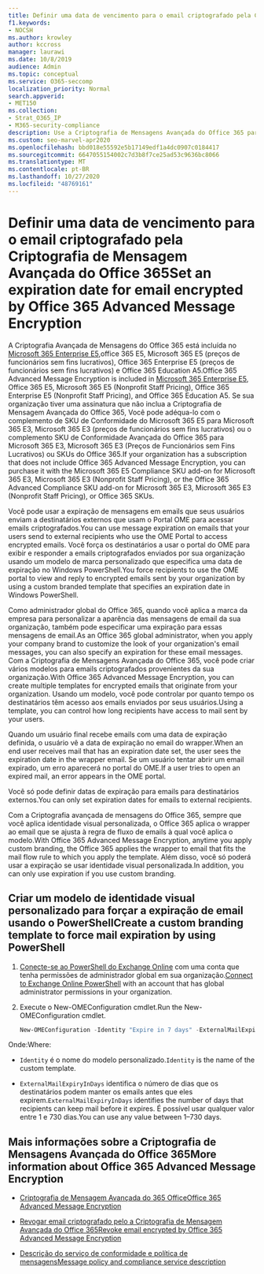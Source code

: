```yaml
---
title: Definir uma data de vencimento para o email criptografado pela Criptografia de Mensagem Avançada do Office 365
f1.keywords:
- NOCSH
ms.author: krowley
author: kccross
manager: laurawi
ms.date: 10/8/2019
audience: Admin
ms.topic: conceptual
ms.service: O365-seccomp
localization_priority: Normal
search.appverid:
- MET150
ms.collection:
- Strat_O365_IP
- M365-security-compliance
description: Use a Criptografia de Mensagens Avançada do Office 365 para estender a segurança de email definindo uma data de expiração em emails por meio de um modelo de marca personalizada.
ms.custom: seo-marvel-apr2020
ms.openlocfilehash: bbd018e55592e5b17149edf1a4dc0907c0184417
ms.sourcegitcommit: 6647055154002c7d3b8f7ce25ad53c9636bc8066
ms.translationtype: MT
ms.contentlocale: pt-BR
ms.lasthandoff: 10/27/2020
ms.locfileid: "48769161"
---
```

# <a name="set-an-expiration-date-for-email-encrypted-by-office-365-advanced-message-encryption"></a><span data-ttu-id="04a69-103">Definir uma data de vencimento para o email criptografado pela Criptografia de Mensagem Avançada do Office 365</span><span class="sxs-lookup"><span data-stu-id="04a69-103">Set an expiration date for email encrypted by Office 365 Advanced Message Encryption</span></span>

<span data-ttu-id="04a69-104">A Criptografia Avançada de Mensagens do Office 365 está incluída no [Microsoft 365 Enterprise E5,](https://www.microsoft.com/microsoft-365/enterprise/home)office 365 E5, Microsoft 365 E5 (preços de funcionários sem fins lucrativos), Office 365 Enterprise E5 (preços de funcionários sem fins lucrativos) e Office 365 Education A5.</span><span class="sxs-lookup"><span data-stu-id="04a69-104">Office 365 Advanced Message Encryption is included in [Microsoft 365 Enterprise E5](https://www.microsoft.com/microsoft-365/enterprise/home), Office 365 E5, Microsoft 365 E5 (Nonprofit Staff Pricing), Office 365 Enterprise E5 (Nonprofit Staff Pricing), and Office 365 Education A5.</span></span> <span data-ttu-id="04a69-105">Se sua organização tiver uma assinatura que não inclua a Criptografia de Mensagem Avançada do Office 365, Você pode adéqua-lo com o complemento de SKU de Conformidade do Microsoft 365 E5 para Microsoft 365 E3, Microsoft 365 E3 (preços de funcionários sem fins lucrativos) ou o complemento SKU de Conformidade Avançada do Office 365 para Microsoft 365 E3, Microsoft 365 E3 (Preços de Funcionários sem Fins Lucrativos) ou SKUs do Office 365.</span><span class="sxs-lookup"><span data-stu-id="04a69-105">If your organization has a subscription that does not include Office 365 Advanced Message Encryption, you can purchase it with the Microsoft 365 E5 Compliance SKU add-on for Microsoft 365 E3, Microsoft 365 E3 (Nonprofit Staff Pricing), or the Office 365 Advanced Compliance SKU add-on for Microsoft 365 E3, Microsoft 365 E3 (Nonprofit Staff Pricing), or Office 365 SKUs.</span></span>

<span data-ttu-id="04a69-106">Você pode usar a expiração de mensagens em emails que seus usuários enviam a destinatários externos que usam o Portal OME para acessar emails criptografados.</span><span class="sxs-lookup"><span data-stu-id="04a69-106">You can use message expiration on emails that your users send to external recipients who use the OME Portal to access encrypted emails.</span></span> <span data-ttu-id="04a69-107">Você força os destinatários a usar o portal do OME para exibir e responder a emails criptografados enviados por sua organização usando um modelo de marca personalizado que especifica uma data de expiração no Windows PowerShell.</span><span class="sxs-lookup"><span data-stu-id="04a69-107">You force recipients to use the OME portal to view and reply to encrypted emails sent by your organization by using a custom branded template that specifies an expiration date in Windows PowerShell.</span></span>

<span data-ttu-id="04a69-108">Como administrador global do Office 365, quando você aplica a marca da empresa para personalizar a aparência das mensagens de email da sua organização, também pode especificar uma expiração para essas mensagens de email.</span><span class="sxs-lookup"><span data-stu-id="04a69-108">As an Office 365 global administrator, when you apply your company brand to customize the look of your organization's email messages, you can also specify an expiration for these email messages.</span></span> <span data-ttu-id="04a69-109">Com a Criptografia de Mensagens Avançada do Office 365, você pode criar vários modelos para emails criptografados provenientes da sua organização.</span><span class="sxs-lookup"><span data-stu-id="04a69-109">With Office 365 Advanced Message Encryption, you can create multiple templates for encrypted emails that originate from your organization.</span></span> <span data-ttu-id="04a69-110">Usando um modelo, você pode controlar por quanto tempo os destinatários têm acesso aos emails enviados por seus usuários.</span><span class="sxs-lookup"><span data-stu-id="04a69-110">Using a template, you can control how long recipients have access to mail sent by your users.</span></span>

<span data-ttu-id="04a69-111">Quando um usuário final recebe emails com uma data de expiração definida, o usuário vê a data de expiração no email do wrapper.</span><span class="sxs-lookup"><span data-stu-id="04a69-111">When an end user receives mail that has an expiration date set, the user sees the expiration date in the wrapper email.</span></span> <span data-ttu-id="04a69-112">Se um usuário tentar abrir um email expirado, um erro aparecerá no portal do OME.</span><span class="sxs-lookup"><span data-stu-id="04a69-112">If a user tries to open an expired mail, an error appears in the OME portal.</span></span>

<span data-ttu-id="04a69-113">Você só pode definir datas de expiração para emails para destinatários externos.</span><span class="sxs-lookup"><span data-stu-id="04a69-113">You can only set expiration dates for emails to external recipients.</span></span>

<span data-ttu-id="04a69-114">Com a Criptografia avançada de mensagens do Office 365, sempre que você aplica identidade visual personalizada, o Office 365 aplica o wrapper ao email que se ajusta à regra de fluxo de emails à qual você aplica o modelo.</span><span class="sxs-lookup"><span data-stu-id="04a69-114">With Office 365 Advanced Message Encryption, anytime you apply custom branding, the Office 365 applies the wrapper to email that fits the mail flow rule to which you apply the template.</span></span> <span data-ttu-id="04a69-115">Além disso, você só poderá usar a expiração se usar identidade visual personalizada.</span><span class="sxs-lookup"><span data-stu-id="04a69-115">In addition, you can only use expiration if you use custom branding.</span></span>

## <a name="create-a-custom-branding-template-to-force-mail-expiration-by-using-powershell"></a><span data-ttu-id="04a69-116">Criar um modelo de identidade visual personalizado para forçar a expiração de email usando o PowerShell</span><span class="sxs-lookup"><span data-stu-id="04a69-116">Create a custom branding template to force mail expiration by using PowerShell</span></span>

1. <span data-ttu-id="04a69-117">[Conecte-se ao PowerShell do Exchange Online](https://docs.microsoft.com/powershell/exchange/connect-to-exchange-online-powershell) com uma conta que tenha permissões de administrador global em sua organização.</span><span class="sxs-lookup"><span data-stu-id="04a69-117">[Connect to Exchange Online PowerShell](https://docs.microsoft.com/powershell/exchange/connect-to-exchange-online-powershell) with an account that has global administrator permissions in your organization.</span></span>

2. <span data-ttu-id="04a69-118">Execute o New-OMEConfiguration cmdlet.</span><span class="sxs-lookup"><span data-stu-id="04a69-118">Run the New-OMEConfiguration cmdlet.</span></span>

    ```powershell
    New-OMEConfiguration -Identity "Expire in 7 days" -ExternalMailExpiryInDays 7
    ```

<span data-ttu-id="04a69-119">Onde:</span><span class="sxs-lookup"><span data-stu-id="04a69-119">Where:</span></span>

- <span data-ttu-id="04a69-120">`Identity` é o nome do modelo personalizado.</span><span class="sxs-lookup"><span data-stu-id="04a69-120">`Identity` is the name of the custom template.</span></span>

- <span data-ttu-id="04a69-121">`ExternalMailExpiryInDays` identifica o número de dias que os destinatários podem manter os emails antes que eles expirem.</span><span class="sxs-lookup"><span data-stu-id="04a69-121">`ExternalMailExpiryInDays` identifies the number of days that recipients can keep mail before it expires.</span></span> <span data-ttu-id="04a69-122">É possível usar qualquer valor entre 1 e 730 dias.</span><span class="sxs-lookup"><span data-stu-id="04a69-122">You can use any value between 1–730 days.</span></span>

## <a name="more-information-about-office-365-advanced-message-encryption"></a><span data-ttu-id="04a69-123">Mais informações sobre a Criptografia de Mensagens Avançada do Office 365</span><span class="sxs-lookup"><span data-stu-id="04a69-123">More information about Office 365 Advanced Message Encryption</span></span>

- [<span data-ttu-id="04a69-124">Criptografia de Mensagem Avançada do 365 Office</span><span class="sxs-lookup"><span data-stu-id="04a69-124">Office 365 Advanced Message Encryption</span></span>](ome-advanced-message-encryption.md)

- [<span data-ttu-id="04a69-125">Revogar email criptografado pelo a Criptografia de Mensagem Avançada do Office 365</span><span class="sxs-lookup"><span data-stu-id="04a69-125">Revoke email encrypted by Office 365 Advanced Message Encryption</span></span>](revoke-ome-encrypted-mail.md)

- [<span data-ttu-id="04a69-126">Descrição do serviço de conformidade e política de mensagens</span><span class="sxs-lookup"><span data-stu-id="04a69-126">Message policy and compliance service description</span></span>](https://docs.microsoft.com/office365/servicedescriptions/exchange-online-service-description/message-policy-and-compliance)
